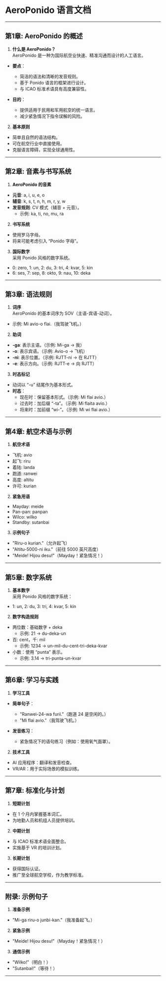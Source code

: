 # **AeroPonido 语言文档**

---

## **第1章: AeroPonido 的概述**

1. **什么是 AeroPonido？**  
AeroPonido 是一种为国际航空业快速、精准沟通而设计的人工语言。

- **要点**：
  - 简洁的语法和清晰的发音规则。  
  - 基于 Ponido 语言的框架进行设计。  
  - 与 ICAO 标准术语具有高度兼容性。  

- **目的**：
  - 提供适用于民用和军用航空的统一语言。  
  - 减少紧急情况下指令误解的风险。  

2. **基本原则**  
- 简单且自然的语法结构。  
- 可在航空行业中直接使用。  
- 克服语言障碍，实现全球通用性。

---

## **第2章: 音素与书写系统**

1. **AeroPonido 的音素**  
- **元音**: a, i, u, e, o  
- **辅音**: k, s, t, n, h, m, r, y, w  
- **发音规则**: CV 模式（辅音 + 元音）。  
  - 示例: ka, ti, no, mu, ra

2. **书写系统**  
- 使用罗马字母。  
- 将来可能考虑引入 “Ponido 字母”。  

3. **国际数字**  
采用 Ponido 风格的数字系统。  
- 0: zero, 1: un, 2: du, 3: tri, 4: kvar, 5: kin  
- 6: ses, 7: sep, 8: okto, 9: nau, 10: deka  

---

## **第3章: 语法规则**

1. **词序**  
AeroPonido 的基本词序为 SOV（主语-宾语-动词）。  
- 示例: Mi avio-o flai.（我驾驶飞机。）

2. **助词**  
- **-ga**: 表示主语。（示例: Mi-ga → 我）  
- **-o**: 表示宾语。（示例: Avio-o → 飞机）  
- **-ni**: 表示位置。（示例: RJTT-ni → 在 RJTT）  
- **-e**: 表示方向。（示例: RJTT-e → 向 RJTT）  

3. **时态标记**  
- 动词以 “-u” 结尾作为基本形式。  
- **时态**：  
  - 现在时：保留基本形式。（示例: Mi flai avio.）  
  - 过去时：加后缀 “-ta”。（示例: Mi flaita avio.）  
  - 将来时：加前缀 “wi-”。（示例: Mi wi flai avio.）

---

## **第4章: 航空术语与示例**

1. **航空术语**  
- 飞机: avio  
- 起飞: riru  
- 着陆: landa  
- 跑道: ranwei  
- 高度: altitu  
- 许可: kurian  

2. **紧急用语**  
- Mayday: meide  
- Pan-pan: panpan  
- Wilco: wilko  
- Standby: sutanbai  

3. **示例句子**  
- "Riru-o kurian."（允许起飞）  
- "Altitu-5000-ni iku."（前往 5000 英尺高度）  
- "Meide! Hijou desu!"（Mayday！紧急情况！）

---

## **第5章: 数字系统**

1. **基本数字**  
采用 Ponido 风格的数字系统：  
- 1: un, 2: du, 3: tri, 4: kvar, 5: kin  

2. **数字构造规则**  
- 两位数：基础数字 + deka  
  - 示例: 21 → du-deka-un  
- 百: cent，千: mil  
  - 示例: 1234 → un-mil-du-cent-tri-deka-kvar  
- 小数：使用 “punta” 表示。  
  - 示例: 3.14 → tri-punta-un-kvar  

---

## **第6章: 学习与实践**

1. **学习工具**  
- **简单句子**：  
  - "Ranwei-24-wa furii."（跑道 24 是空闲的。）  
  - "Mi flai avio."（我驾驶飞机。）  

- **发音练习**：  
  - 紧急情况下的语句练习（例如：使用氧气面罩）。  

2. **技术工具**  
- AI 应用程序：翻译和发音检查。  
- VR/AR：用于实际场景的模拟训练。

---

## **第7章: 标准化与计划**

1. **短期计划**  
- 在 1 个月内掌握基本词汇。  
- 为地勤人员和机组人员提供培训。

2. **中期计划**  
- 与 ICAO 标准术语全面整合。  
- 实施基于 VR 的培训计划。  

3. **长期计划**  
- 获得国际认证。  
- 推广至全球航空学校，作为教学标准。

---

## **附录: 示例句子**

1. **准备示例**  
- "Mi-ga riru-o junbi-kan."（我准备起飞。）

2. **紧急示例**  
- "Meide! Hijou desu!"（Mayday！紧急情况！）

3. **通信示例**  
- "Wilko!"（明白！）  
- "Sutanbai!"（等待！）

---
